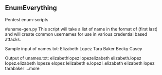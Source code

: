 ## EnumEverything
Pentest enum-scripts


#uname-gen.py
This script will take a list of name in the format of (first last) and will create common usernames for use in various credential based attacks. 

Sample input of names.txt:
Elizabeth Lopez
Tara Baker
Becky Casey


Output of unames.txt:
elizabethlopez
lopezelizabeth
elizabeth.lopez
lopez.elizabeth
lopeze
elopez
lelizabeth
e.lopez
l.elizabeth
elizabeth
lopez
tarabaker
...more
